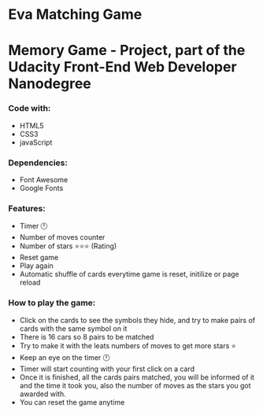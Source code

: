 # Eva Matching Game 
# Memory Game - Project, part of the Udacity Front-End Web Developer Nanodegree 

### Code with: 

+ HTML5
+ CSS3
+ javaScript

### Dependencies: 

+ Font Awesome
+ Google Fonts

### Features: 

+ Timer 🕛
+ Number of moves counter
+ Number of stars ⭐⭐⭐ (Rating)
+ Reset game
+ Play again
+ Automatic shuffle of cards everytime game is reset, initilize or page reload

### How to play the game:

+ Click on the cards to see the symbols they hide, and try to make pairs of cards with the same symbol on it
+ There is 16 cars so 8 pairs to be matched 
+ Try to make it with the leats numbers of moves to get more stars ⭐
+ Keep an eye on the timer 🕛
+ Timer will start counting with your first click on a card
+ Once it is finished, all the cards pairs matched, you will be informed of it and the time it took you, also the number of moves as the stars you got awarded with.
+ You can reset the game anytime


